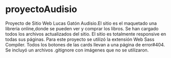 # proyectoAudisio
Proyecto de Sitio Web Lucas Gatón Audisio.El sitio es el maquetado una libreria online,donde se pueden ver y comprar los libros.
Se han cargado todos los archivos actualizados del sitio.
El sitio es totalmente responsive en todas sus páginas.
Para este proyecto se utilizó la extensión Web Sass Compiler.
Todos los botones de las cards llevan a una página de error#404.
Se incluyó un archivos .gitignore con imágenes que no se utilizaron.

